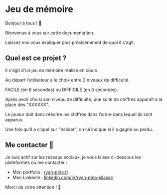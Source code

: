 # Jeu de mémoire

Bonjour à tous ! 👋

Bienvenue à vous sur cette documentation. 

Laissez moi vous expliquer plus précisémment de quoi il s'agit.

## Quel est ce projet ?

Il s'agit d'un jeu de mémoire réalisé en cours.

Au départ l’utilisateur a le choix entre 2 niveaux de difficulté.

   FACILE (en 6 secondes) ou DIFFICILE (en 3 secondes).

Après avoir choisi son niveau de difficulté, une suite de chiffres apparaît à la place des "XXXXXX".

Le joueur doit donc réécrire les chiffres dans l’ordre dans lequel ils sont apparus. 

Une fois qu'il a cliqué sur "Valider", on lui indique si il a gagné ou perdu.

  ## Me contacter 🚀

Je suis actif sur les réseaux sociaux, je vous laisse ci-dessous les plateformes où me contacter :

   - Mon portfolio : [ryan-pina.fr](https://ryan-pina.com/)
   - Mon LinkedIn : [linkedin.com/in/ryan-pina-silasse](www.linkedin.com/in/ryan-pina-silasse)


Merci de votre attention ! 🙌
